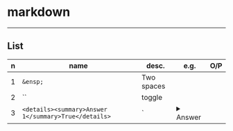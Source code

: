 # markdown

---

## List
|n|name|desc.|e.g.|O/P|
|-|----|-----|----|---|
|1|`&ensp;`|Two spaces||
|2|``|toggle||
|3|`<details><summary>Answer 1</summary>True</details>`|`|<details><summary>Answer</summary>True</details>|
